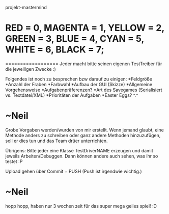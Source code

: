 projekt-mastermind

RED = 0, MAGENTA = 1, YELLOW = 2, GREEN = 3, BLUE = 4, CYAN = 5, WHITE = 6, BLACK = 7;
==================

==================
Jeder macht bitte seinen eigenen TestTreiber für die jeweiligen Zwecke :)

Folgendes ist noch zu besprechen bzw darauf zu einigen:
*Feldgröße
*Anzahl der Fraben
*Farbwahl
*Aufbau der GUI (Skizze)
*Allgemeine Vorgehensweise
*Aufgabenpräferenzen?
*Art des Savegames (Serialisiert vs. Textdatei/XML)
*Prioritäten der Aufgaben
*Easter Eggs? ^.^

~Neil
=================
Grobe Vorgaben werden/wurden von mir erstellt.
Wenn jemand glaubt, eine Methode anders zu schreiben oder ganz andere Methoden
hinzuzufügen, soll er dies tun und das Team drüer unterrichten.

Übrigens: Bitte jeder eine Klasse TestDriverNAME erzeugen und damit jeweils Arbeiten/Debuggen.
Dann können andere auch sehen, was ihr so testet :P

Upload gehen über Commit + PUSH  (Push ist irgendwie wichtig.)

~Neil
==================
hopp hopp, haben nur 3 wochen zeit für das super mega geiles spiel! :D